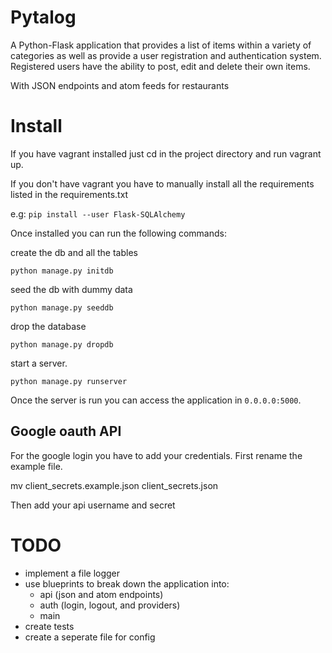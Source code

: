 # Pytalog

A Python-Flask application that provides a list of items within a variety of categories as well as provide a user registration and authentication system. Registered users have the ability to post, edit and delete their own items.

With JSON endpoints and atom feeds for restaurants

# Install

If you have vagrant installed just cd in the project directory and run vagrant up.

If you don't have vagrant you have to manually install all the requirements listed in the requirements.txt

e.g: `pip install --user Flask-SQLAlchemy`

Once installed you can run the following commands:

create the db and all the tables

    python manage.py initdb

seed the db with dummy data

    python manage.py seeddb

drop the database

    python manage.py dropdb

start a server.

    python manage.py runserver

Once the server is run you can access the application in `0.0.0.0:5000`.

## Google oauth API

For the google login you have to add your credentials. First rename the example file.

 mv client_secrets.example.json client_secrets.json

Then add your api username and secret


# TODO

- implement a file logger
- use blueprints to break down the application into:
  - api (json and atom endpoints)
  - auth (login, logout, and providers)
  - main
- create tests
- create a seperate file for config
